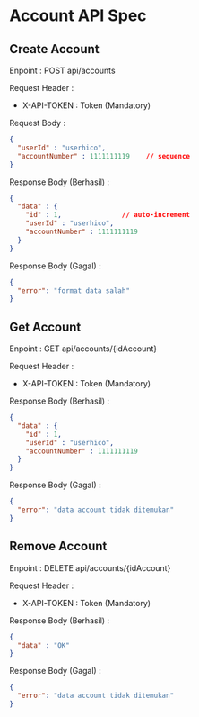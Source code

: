 # Account API Spec

## Create Account

Enpoint : POST api/accounts

Request Header :
- X-API-TOKEN : Token (Mandatory)

Request Body :
```json
{
  "userId" : "userhico",
  "accountNumber" : 1111111119    // sequence
}
```

Response Body (Berhasil) :
```json
{
  "data" : {
    "id" : 1,               // auto-increment
    "userId" : "userhico",
    "accountNumber" : 1111111119
  }
}
```

Response Body (Gagal) :
```json
{
  "error": "format data salah"
}
```


## Get Account

Enpoint : GET api/accounts/{idAccount}

Request Header :
- X-API-TOKEN : Token (Mandatory)

Response Body (Berhasil) :
```json
{
  "data" : {
    "id" : 1,
    "userId" : "userhico",
    "accountNumber" : 1111111119
  }
}
```

Response Body (Gagal) :
```json
{
  "error": "data account tidak ditemukan"
}
```


## Remove Account

Enpoint : DELETE api/accounts/{idAccount}

Request Header :
- X-API-TOKEN : Token (Mandatory)

Response Body (Berhasil) :
```json
{
  "data" : "OK"
}
```

Response Body (Gagal) :
```json
{
  "error": "data account tidak ditemukan"
}
```
